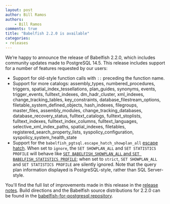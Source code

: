 ```yaml
---
layout: post
author: Bill Ramos
authors: 
    - Bill Ramos
comments: true
title: "Babelfish 2.2.0 is available"
categories:
- releases
---
```


We’re happy to announce the release of Babelfish 2.2.0, which includes community updates made to PostgreSQL 14.5. This release includes support for a number of features requested by our users:

- Support for old-style function calls with `::` preceding the function name.
- Support for more catalogs: assembly_types, numbered_procedures, triggers, spatial_index_tessellations, plan_guides, synonyms, events, trigger_events, fulltext_indexes, dm_hadr_cluster, xml_indexes, change_tracking_tables, key_constraints, database_filestream_options, filetable_system_defined_objects, hash_indexes, filegroups, master_files, assembly_modules, change_tracking_databases, database_recovery_status, fulltext_catalogs, fulltext_stoplists, fulltext_indexes, fulltext_index_columns, fulltext_languages, selective_xml_index_paths, spatial_indexes, filetables, registered_search_property_lists, syspolicy_configuration, syspolicy_system_health_state
- Support for the `babelfish_pgtsql.escape_hatch_showplan_all` [escape hatch](https://babelfishpg.org/docs/usage/escape_hatches/). When set to `ignore`, the `SET SHOWPLAN_ALL` and `SET STATISTICS PROFILE` will behave like [`SET BABELFISH_SHOWPLAN_ALL` and `SET BABELFISH_STATISTICS PROFILE`](https://babelfishpg.org/docs/usage/query_planning/); when set to `strict`, `SET SHOWPLAN_ALL` and `SET STATISTICS PROFILE` are silently ignored. Note that the query plan information displayed is PostgreSQL-style, rather than SQL Server-style. 

You'll find the full list of improvements made in this release in the [release notes](https://babelfishpg.org/docs/versions/babelfish-2-2-0.html).  Build directions and the Babelfish source distributions for 2.2.0 can be found in the [babelfish-for-postgresql repository](https://github.com/babelfish-for-postgresql/babelfish-for-postgresql/releases/tag/BABEL_2_2_0__PG_14_5).